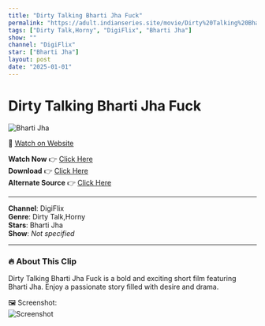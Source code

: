 ```yaml
---
title: "Dirty Talking Bharti Jha Fuck"
permalink: "https://adult.indianseries.site/movie/Dirty%20Talking%20Bharti%20Jha%20Fuck"
tags: ["Dirty Talk,Horny", "DigiFlix", "Bharti Jha"]
show: ""
channel: "DigiFlix"
star: ["Bharti Jha"]
layout: post
date: "2025-01-01"
---
```


# Dirty Talking Bharti Jha Fuck

![Bharti Jha](https://shorts.desisins.com/wp-content/uploads/2024/06/Bharti-Jha-Dirty-Talk-DesiSins.com_.jpg)

🔗 [Watch on Website](https://adult.indianseries.site/movie/Dirty%20Talking%20Bharti%20Jha%20Fuck)

**Watch Now** 👉 [Click Here](https://adult.indianseries.site/movie/Dirty%20Talking%20Bharti%20Jha%20Fuck)  
**Download** 👉 [Click Here](https://adult.indianseries.site/movie/Dirty%20Talking%20Bharti%20Jha%20Fuck)  
**Alternate Source** 👉 [Click Here](https://adult.indianseries.site/movie/Dirty%20Talking%20Bharti%20Jha%20Fuck)

---

**Channel**: DigiFlix  
**Genre**: Dirty Talk,Horny  
**Stars**: Bharti Jha  
**Show**: *Not specified*

---

### 🔥 About This Clip

Dirty Talking Bharti Jha Fuck is a bold and exciting short film featuring Bharti Jha. Enjoy a passionate story filled with desire and drama.
 
🖼️ Screenshot:  
![Screenshot](https://shorts.desisins.com/wp-content/uploads/2024/06/Bharti-Jha-Dirty-Talk-DesiSins.com_.jpg)
